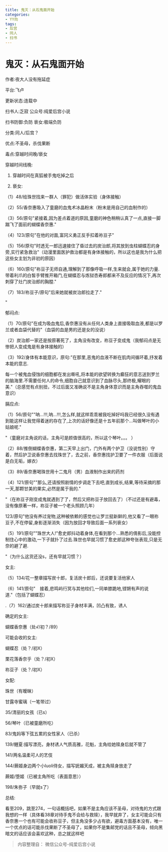 ```yaml
---
title: 鬼灭：从石鬼面开始
categories:
- YY向
tags:
- 后宫
- 同人
- 扫书
---
```

# 鬼灭：从石鬼面开始
作者:夜大人没有拖延症

平台:飞卢

更新状态:连载中

扫书人:乏寂 公众号:纯爱后宫小说

扫书防御:负防 亵女:极端负防

分类:同人/后宫？

优点:不圣母，杀伐果断

毒点:穿越时间晚/亵女

穿越时间线晚:

1.  穿越时间在真狐被手鬼吃掉之后

2.  亵女:

（1）48/给珠世找来一群人（罪犯）做活体实验（身体接触）

（2）55/香奈惠吸入了童磨的血鬼术冰晶粉末（粉末是用自己的血制作的）

（3）56/原句"紧接着,因为差点着道的原因,童磨的神色稍稍认真了一点,直接一脚踹飞了面前的蝴蝶香奈惠."

（4）123/原句"在他的对面,富冈义勇正反手扣着祢豆子"

（5）156/原句"时透无一郎迅速接住了昏过去的炭治郎,将其放到虫柱蝴蝶忍的身旁,实行紧急救治"（动漫里面医护救治都是有身体接触的，所以这也是我为什么把这些女主划为非初的原因）

（6）160/原句"祢豆子无师自通,理解到了那像呼吸一样,生来就会,属于她的力量.带着利爪的白皙手臂推开箱门,在蝴蝶忍与炼狱杏寿郎都来不及反应的情况下,再次刺穿了灶门炭治郎的胸膛."

（7）183/祢豆子/原句"后来她就被炭治郎拉走了."

"

郁闷点:

（1）70/原句"在成为吸血鬼后,香奈惠没有从任何人类身上直接吸取血液,都是以罗兰或者血袋代替的"（血袋的血是男的还是女的没说）

（2）炭治郎一家还是按原著死了，主角没有改变，祢豆子变成鬼（我郁闷点是无惨把人变成鬼是有身体接触的）

（3）192/身体有本能意识，原句:"在那里,恶鬼的血液不断在肌肉间循环着,抒发着本能的意志.

每一个被鬼血侵蚀的细胞都在发出嘶吼,将本能的欲望转换为癫狂的意志送到罗兰的脑海里.不需要任何人的命令,细胞自己就意识到了血脉尽头,那终极,耀眼的美."（总感觉有点别扭，不过后面又准确说不是主角身体意识而是主角吞噬的鬼血意识）

膈应点:

（1）56/原句""呐...!!!,呐...!!!,怎么样,就这样乖乖被我吃掉好吗我已经很久没有遇到能这样让我觉得着迷的存在了,上次的话好像还是十五年前那个...叫做琴叶的小姑娘呢."

"（童磨对主角说的话，主角可是颜值很高的，所以这个琴叶。。。 ）

（2）88/推倒蝴蝶香奈惠，第二天早上出门，门外有两个护卫（没说性别）守着，然后护卫说香奈惠去找珠世了，去之前，香奈惠找护卫要了一件衣服（后面说是白无垢，嫁衣）

（3）89/香奈惠喝珠世用十二鬼月（男）血液制作出来的药剂

（4）121/原句""那么,还请按照剧情的步调走下去吧,直到成长,结果,等待采摘的那一天,那颗甘美的果实,必然是属于我的."

"（在祢豆子刚变成鬼就遇到了了，然后又把祢豆子放回去了）（不过还是有避毒，没有像原著一样，祢豆子被一个老头照顾几年）

123/原句"他没有养过宠物,这种被依赖的感觉也让罗兰挺新鲜的,他又看了一眼祢豆子,不在停留,身影逐渐消失（因为放回才导致后面一系列亵女）

（5）191/原句""珠世大人!"愈史郎抖动着身体,在看到那个...熟悉的倩影后,没能控制住心中的激动,一下子就扑了过去.珠世也早就习惯了愈史郎这种夸张表现,只是无奈的避了避.

"（为什么这货还没s，还有早就习惯？）

女主:

（5）134/花一整章描写炭十郎，复活炭十郎后，还说要复活他家人

（6）141/原句"　接着,悲鸣屿行冥与其他柱们,一同单膝跪地,铿锵有声的说道."（包括了蝴蝶忍）

.（7）162/通过炭十郎来描写祢豆子身材丰满，凹凸有致，诱人

确定的女主:

蝴蝶香奈惠（处√/初？/89）

可能会收的女主:

蝴蝶忍（处？/初X）

栗花落香奈乎（处？/初X）

祢豆子（处？/初X）

女配:

珠世（有暧昧）

甘露寺蜜璃（一笔带过）

35/清丽的女孩（已s）

56/琴叶（已被童磨所吃）

83/鬼妈等下弦五累的女性家人（已杀）

139/鲤夏:描写漂亮，身材诱人气质高雅，花魁，主角给她赎身后就不管了

141/两名温柔可人的艺伎

144/蕨姬身边两个小luoli侍女，描写妩媚天成，被主角赎身放走了

蕨姬/堕姬（已被主角所吃（表面意思））

198/朱弥子（早就s了）

总结:

看至209，跳至274，一句话概括吧，如果不是主角应该不圣母，对待鬼的方式跟我想的一样（具体看38章对待手鬼不会给与救赎），我早就弃了，女主可能会只有香奈惠一个也有可能会收祢豆子，但主角没多少占有欲，避毒方面基本没有，唯一一个优点的话可能杀伐果断了不圣母了，如果你不是集邮党的话且不圣母，倾向黑暗文的话应该会喜欢这种，总之就这样吧


> 内容整理自： 微信公众号-纯爱后宫小说